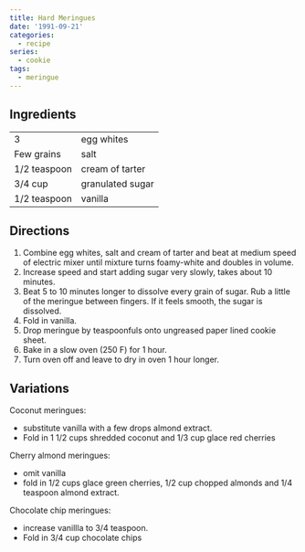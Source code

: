 ```yaml
---
title: Hard Meringues
date: '1991-09-21'
categories:
  - recipe
series:
  - cookie
tags:
  - meringue
---
```


## Ingredients

|||
|---|---|
|3 |egg whites|
|Few grains |salt|
|1/2 teaspoon |cream of tarter|
|3/4 cup |granulated sugar|
|1/2 teaspoon |vanilla|

## Directions

1. Combine egg whites, salt and cream of tarter and beat at medium speed of
electric mixer until mixture turns foamy-white and doubles in volume.
2. Increase speed and start adding sugar very slowly, takes about 10 minutes.
3. Beat 5 to 10 minutes longer to dissolve every grain of sugar. Rub a little of
the meringue between fingers.  If it feels smooth, the sugar is dissolved.
4. Fold in vanilla.
5. Drop meringue by teaspoonfuls onto ungreased paper lined cookie sheet.
6. Bake in a slow oven (250 F) for 1 hour.
7. Turn oven off and leave to dry in oven 1 hour longer.

## Variations

Coconut meringues:

* substitute vanilla with a few drops almond extract.
* Fold in 1 1/2 cups shredded coconut and 1/3 cup glace red cherries

Cherry almond meringues:

* omit vanilla
* fold in 1/2 cups glace green cherries, 1/2 cup chopped almonds and 1/4
teaspoon almond extract.

Chocolate chip meringues:

* increase vanillla to 3/4 teaspoon.
* Fold in 3/4 cup chocolate chips
